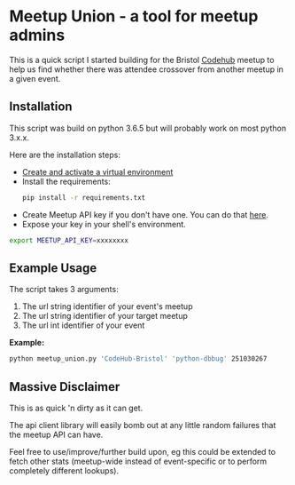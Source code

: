 Meetup Union - a tool for meetup admins
=======================================


This is a quick script I started building for the Bristol [Codehub](http://codehub.org.uk/) meetup
to help us find whether there was attendee crossover from another meetup
in a given event.

Installation
------------

This script was build on python 3.6.5 but will probably work on most python 3.x.x.

Here are the installation steps:

- [Create and activate a virtual environment](https://packaging.python.org/guides/installing-using-pip-and-virtualenv/#creating-a-virtualenv)
- Install the requirements:
    ```bash
    pip install -r requirements.txt
    ```
- Create Meetup API key if you don't have one. You can do that [here](https://secure.meetup.com/meetup_api/key/).
- Expose your key in your shell's environment.

```bash
export MEETUP_API_KEY=xxxxxxxx
```


Example Usage
-------------

The script takes 3 arguments:

1. The url string identifier of your event's meetup
1. The url string identifier of your target meetup
1. The url int identifier of your event

**Example:**

```bash
python meetup_union.py 'CodeHub-Bristol' 'python-dbbug' 251030267
```


Massive Disclaimer
------------------

This is as quick 'n dirty as it can get.

The api client library will easily bomb out at any little
random failures that the meetup API can have.

Feel free to use/improve/further build upon, eg this could be extended
to fetch other stats (meetup-wide instead of event-specific or to
perform completely different lookups).
